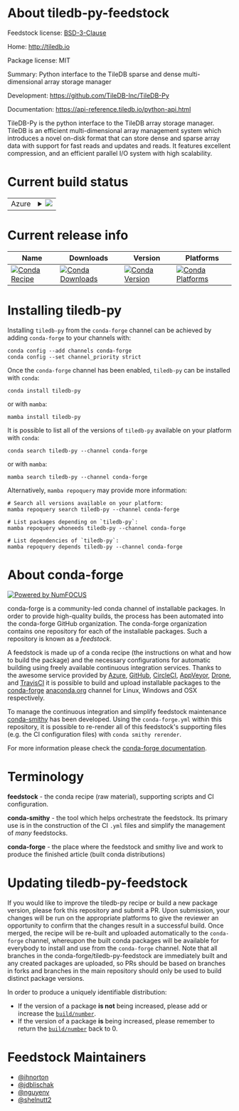 About tiledb-py-feedstock
=========================

Feedstock license: [BSD-3-Clause](https://github.com/conda-forge/tiledb-py-feedstock/blob/main/LICENSE.txt)

Home: http://tiledb.io

Package license: MIT

Summary: Python interface to the TileDB sparse and dense multi-dimensional array storage manager

Development: https://github.com/TileDB-Inc/TileDB-Py

Documentation: https://api-reference.tiledb.io/python-api.html

TileDB-Py is the python interface to the TileDB array storage manager.
TileDB  is an efficient multi-dimensional array management system which introduces
a novel on-disk format that can store dense and sparse array data with
support for fast reads and updates and reads. It features excellent compression, and an efficient
parallel I/O system with high scalability.


Current build status
====================


<table>
    
  <tr>
    <td>Azure</td>
    <td>
      <details>
        <summary>
          <a href="https://dev.azure.com/conda-forge/feedstock-builds/_build/latest?definitionId=2076&branchName=main">
            <img src="https://dev.azure.com/conda-forge/feedstock-builds/_apis/build/status/tiledb-py-feedstock?branchName=main">
          </a>
        </summary>
        <table>
          <thead><tr><th>Variant</th><th>Status</th></tr></thead>
          <tbody><tr>
              <td>linux_64_numpy1.22python3.10.____cpython</td>
              <td>
                <a href="https://dev.azure.com/conda-forge/feedstock-builds/_build/latest?definitionId=2076&branchName=main">
                  <img src="https://dev.azure.com/conda-forge/feedstock-builds/_apis/build/status/tiledb-py-feedstock?branchName=main&jobName=linux&configuration=linux%20linux_64_numpy1.22python3.10.____cpython" alt="variant">
                </a>
              </td>
            </tr><tr>
              <td>linux_64_numpy1.22python3.8.____cpython</td>
              <td>
                <a href="https://dev.azure.com/conda-forge/feedstock-builds/_build/latest?definitionId=2076&branchName=main">
                  <img src="https://dev.azure.com/conda-forge/feedstock-builds/_apis/build/status/tiledb-py-feedstock?branchName=main&jobName=linux&configuration=linux%20linux_64_numpy1.22python3.8.____cpython" alt="variant">
                </a>
              </td>
            </tr><tr>
              <td>linux_64_numpy1.22python3.9.____cpython</td>
              <td>
                <a href="https://dev.azure.com/conda-forge/feedstock-builds/_build/latest?definitionId=2076&branchName=main">
                  <img src="https://dev.azure.com/conda-forge/feedstock-builds/_apis/build/status/tiledb-py-feedstock?branchName=main&jobName=linux&configuration=linux%20linux_64_numpy1.22python3.9.____cpython" alt="variant">
                </a>
              </td>
            </tr><tr>
              <td>linux_64_numpy1.23python3.11.____cpython</td>
              <td>
                <a href="https://dev.azure.com/conda-forge/feedstock-builds/_build/latest?definitionId=2076&branchName=main">
                  <img src="https://dev.azure.com/conda-forge/feedstock-builds/_apis/build/status/tiledb-py-feedstock?branchName=main&jobName=linux&configuration=linux%20linux_64_numpy1.23python3.11.____cpython" alt="variant">
                </a>
              </td>
            </tr><tr>
              <td>linux_aarch64_numpy1.22python3.10.____cpython</td>
              <td>
                <a href="https://dev.azure.com/conda-forge/feedstock-builds/_build/latest?definitionId=2076&branchName=main">
                  <img src="https://dev.azure.com/conda-forge/feedstock-builds/_apis/build/status/tiledb-py-feedstock?branchName=main&jobName=linux&configuration=linux%20linux_aarch64_numpy1.22python3.10.____cpython" alt="variant">
                </a>
              </td>
            </tr><tr>
              <td>linux_aarch64_numpy1.22python3.8.____cpython</td>
              <td>
                <a href="https://dev.azure.com/conda-forge/feedstock-builds/_build/latest?definitionId=2076&branchName=main">
                  <img src="https://dev.azure.com/conda-forge/feedstock-builds/_apis/build/status/tiledb-py-feedstock?branchName=main&jobName=linux&configuration=linux%20linux_aarch64_numpy1.22python3.8.____cpython" alt="variant">
                </a>
              </td>
            </tr><tr>
              <td>linux_aarch64_numpy1.22python3.9.____cpython</td>
              <td>
                <a href="https://dev.azure.com/conda-forge/feedstock-builds/_build/latest?definitionId=2076&branchName=main">
                  <img src="https://dev.azure.com/conda-forge/feedstock-builds/_apis/build/status/tiledb-py-feedstock?branchName=main&jobName=linux&configuration=linux%20linux_aarch64_numpy1.22python3.9.____cpython" alt="variant">
                </a>
              </td>
            </tr><tr>
              <td>linux_aarch64_numpy1.23python3.11.____cpython</td>
              <td>
                <a href="https://dev.azure.com/conda-forge/feedstock-builds/_build/latest?definitionId=2076&branchName=main">
                  <img src="https://dev.azure.com/conda-forge/feedstock-builds/_apis/build/status/tiledb-py-feedstock?branchName=main&jobName=linux&configuration=linux%20linux_aarch64_numpy1.23python3.11.____cpython" alt="variant">
                </a>
              </td>
            </tr><tr>
              <td>osx_64_numpy1.22python3.10.____cpython</td>
              <td>
                <a href="https://dev.azure.com/conda-forge/feedstock-builds/_build/latest?definitionId=2076&branchName=main">
                  <img src="https://dev.azure.com/conda-forge/feedstock-builds/_apis/build/status/tiledb-py-feedstock?branchName=main&jobName=osx&configuration=osx%20osx_64_numpy1.22python3.10.____cpython" alt="variant">
                </a>
              </td>
            </tr><tr>
              <td>osx_64_numpy1.22python3.8.____cpython</td>
              <td>
                <a href="https://dev.azure.com/conda-forge/feedstock-builds/_build/latest?definitionId=2076&branchName=main">
                  <img src="https://dev.azure.com/conda-forge/feedstock-builds/_apis/build/status/tiledb-py-feedstock?branchName=main&jobName=osx&configuration=osx%20osx_64_numpy1.22python3.8.____cpython" alt="variant">
                </a>
              </td>
            </tr><tr>
              <td>osx_64_numpy1.22python3.9.____cpython</td>
              <td>
                <a href="https://dev.azure.com/conda-forge/feedstock-builds/_build/latest?definitionId=2076&branchName=main">
                  <img src="https://dev.azure.com/conda-forge/feedstock-builds/_apis/build/status/tiledb-py-feedstock?branchName=main&jobName=osx&configuration=osx%20osx_64_numpy1.22python3.9.____cpython" alt="variant">
                </a>
              </td>
            </tr><tr>
              <td>osx_64_numpy1.23python3.11.____cpython</td>
              <td>
                <a href="https://dev.azure.com/conda-forge/feedstock-builds/_build/latest?definitionId=2076&branchName=main">
                  <img src="https://dev.azure.com/conda-forge/feedstock-builds/_apis/build/status/tiledb-py-feedstock?branchName=main&jobName=osx&configuration=osx%20osx_64_numpy1.23python3.11.____cpython" alt="variant">
                </a>
              </td>
            </tr><tr>
              <td>osx_arm64_numpy1.22python3.10.____cpython</td>
              <td>
                <a href="https://dev.azure.com/conda-forge/feedstock-builds/_build/latest?definitionId=2076&branchName=main">
                  <img src="https://dev.azure.com/conda-forge/feedstock-builds/_apis/build/status/tiledb-py-feedstock?branchName=main&jobName=osx&configuration=osx%20osx_arm64_numpy1.22python3.10.____cpython" alt="variant">
                </a>
              </td>
            </tr><tr>
              <td>osx_arm64_numpy1.22python3.8.____cpython</td>
              <td>
                <a href="https://dev.azure.com/conda-forge/feedstock-builds/_build/latest?definitionId=2076&branchName=main">
                  <img src="https://dev.azure.com/conda-forge/feedstock-builds/_apis/build/status/tiledb-py-feedstock?branchName=main&jobName=osx&configuration=osx%20osx_arm64_numpy1.22python3.8.____cpython" alt="variant">
                </a>
              </td>
            </tr><tr>
              <td>osx_arm64_numpy1.22python3.9.____cpython</td>
              <td>
                <a href="https://dev.azure.com/conda-forge/feedstock-builds/_build/latest?definitionId=2076&branchName=main">
                  <img src="https://dev.azure.com/conda-forge/feedstock-builds/_apis/build/status/tiledb-py-feedstock?branchName=main&jobName=osx&configuration=osx%20osx_arm64_numpy1.22python3.9.____cpython" alt="variant">
                </a>
              </td>
            </tr><tr>
              <td>osx_arm64_numpy1.23python3.11.____cpython</td>
              <td>
                <a href="https://dev.azure.com/conda-forge/feedstock-builds/_build/latest?definitionId=2076&branchName=main">
                  <img src="https://dev.azure.com/conda-forge/feedstock-builds/_apis/build/status/tiledb-py-feedstock?branchName=main&jobName=osx&configuration=osx%20osx_arm64_numpy1.23python3.11.____cpython" alt="variant">
                </a>
              </td>
            </tr><tr>
              <td>win_64_numpy1.22python3.10.____cpython</td>
              <td>
                <a href="https://dev.azure.com/conda-forge/feedstock-builds/_build/latest?definitionId=2076&branchName=main">
                  <img src="https://dev.azure.com/conda-forge/feedstock-builds/_apis/build/status/tiledb-py-feedstock?branchName=main&jobName=win&configuration=win%20win_64_numpy1.22python3.10.____cpython" alt="variant">
                </a>
              </td>
            </tr><tr>
              <td>win_64_numpy1.22python3.8.____cpython</td>
              <td>
                <a href="https://dev.azure.com/conda-forge/feedstock-builds/_build/latest?definitionId=2076&branchName=main">
                  <img src="https://dev.azure.com/conda-forge/feedstock-builds/_apis/build/status/tiledb-py-feedstock?branchName=main&jobName=win&configuration=win%20win_64_numpy1.22python3.8.____cpython" alt="variant">
                </a>
              </td>
            </tr><tr>
              <td>win_64_numpy1.22python3.9.____cpython</td>
              <td>
                <a href="https://dev.azure.com/conda-forge/feedstock-builds/_build/latest?definitionId=2076&branchName=main">
                  <img src="https://dev.azure.com/conda-forge/feedstock-builds/_apis/build/status/tiledb-py-feedstock?branchName=main&jobName=win&configuration=win%20win_64_numpy1.22python3.9.____cpython" alt="variant">
                </a>
              </td>
            </tr><tr>
              <td>win_64_numpy1.23python3.11.____cpython</td>
              <td>
                <a href="https://dev.azure.com/conda-forge/feedstock-builds/_build/latest?definitionId=2076&branchName=main">
                  <img src="https://dev.azure.com/conda-forge/feedstock-builds/_apis/build/status/tiledb-py-feedstock?branchName=main&jobName=win&configuration=win%20win_64_numpy1.23python3.11.____cpython" alt="variant">
                </a>
              </td>
            </tr>
          </tbody>
        </table>
      </details>
    </td>
  </tr>
</table>

Current release info
====================

| Name | Downloads | Version | Platforms |
| --- | --- | --- | --- |
| [![Conda Recipe](https://img.shields.io/badge/recipe-tiledb--py-green.svg)](https://anaconda.org/conda-forge/tiledb-py) | [![Conda Downloads](https://img.shields.io/conda/dn/conda-forge/tiledb-py.svg)](https://anaconda.org/conda-forge/tiledb-py) | [![Conda Version](https://img.shields.io/conda/vn/conda-forge/tiledb-py.svg)](https://anaconda.org/conda-forge/tiledb-py) | [![Conda Platforms](https://img.shields.io/conda/pn/conda-forge/tiledb-py.svg)](https://anaconda.org/conda-forge/tiledb-py) |

Installing tiledb-py
====================

Installing `tiledb-py` from the `conda-forge` channel can be achieved by adding `conda-forge` to your channels with:

```
conda config --add channels conda-forge
conda config --set channel_priority strict
```

Once the `conda-forge` channel has been enabled, `tiledb-py` can be installed with `conda`:

```
conda install tiledb-py
```

or with `mamba`:

```
mamba install tiledb-py
```

It is possible to list all of the versions of `tiledb-py` available on your platform with `conda`:

```
conda search tiledb-py --channel conda-forge
```

or with `mamba`:

```
mamba search tiledb-py --channel conda-forge
```

Alternatively, `mamba repoquery` may provide more information:

```
# Search all versions available on your platform:
mamba repoquery search tiledb-py --channel conda-forge

# List packages depending on `tiledb-py`:
mamba repoquery whoneeds tiledb-py --channel conda-forge

# List dependencies of `tiledb-py`:
mamba repoquery depends tiledb-py --channel conda-forge
```


About conda-forge
=================

[![Powered by
NumFOCUS](https://img.shields.io/badge/powered%20by-NumFOCUS-orange.svg?style=flat&colorA=E1523D&colorB=007D8A)](https://numfocus.org)

conda-forge is a community-led conda channel of installable packages.
In order to provide high-quality builds, the process has been automated into the
conda-forge GitHub organization. The conda-forge organization contains one repository
for each of the installable packages. Such a repository is known as a *feedstock*.

A feedstock is made up of a conda recipe (the instructions on what and how to build
the package) and the necessary configurations for automatic building using freely
available continuous integration services. Thanks to the awesome service provided by
[Azure](https://azure.microsoft.com/en-us/services/devops/), [GitHub](https://github.com/),
[CircleCI](https://circleci.com/), [AppVeyor](https://www.appveyor.com/),
[Drone](https://cloud.drone.io/welcome), and [TravisCI](https://travis-ci.com/)
it is possible to build and upload installable packages to the
[conda-forge](https://anaconda.org/conda-forge) [anaconda.org](https://anaconda.org/)
channel for Linux, Windows and OSX respectively.

To manage the continuous integration and simplify feedstock maintenance
[conda-smithy](https://github.com/conda-forge/conda-smithy) has been developed.
Using the ``conda-forge.yml`` within this repository, it is possible to re-render all of
this feedstock's supporting files (e.g. the CI configuration files) with ``conda smithy rerender``.

For more information please check the [conda-forge documentation](https://conda-forge.org/docs/).

Terminology
===========

**feedstock** - the conda recipe (raw material), supporting scripts and CI configuration.

**conda-smithy** - the tool which helps orchestrate the feedstock.
                   Its primary use is in the construction of the CI ``.yml`` files
                   and simplify the management of *many* feedstocks.

**conda-forge** - the place where the feedstock and smithy live and work to
                  produce the finished article (built conda distributions)


Updating tiledb-py-feedstock
============================

If you would like to improve the tiledb-py recipe or build a new
package version, please fork this repository and submit a PR. Upon submission,
your changes will be run on the appropriate platforms to give the reviewer an
opportunity to confirm that the changes result in a successful build. Once
merged, the recipe will be re-built and uploaded automatically to the
`conda-forge` channel, whereupon the built conda packages will be available for
everybody to install and use from the `conda-forge` channel.
Note that all branches in the conda-forge/tiledb-py-feedstock are
immediately built and any created packages are uploaded, so PRs should be based
on branches in forks and branches in the main repository should only be used to
build distinct package versions.

In order to produce a uniquely identifiable distribution:
 * If the version of a package **is not** being increased, please add or increase
   the [``build/number``](https://docs.conda.io/projects/conda-build/en/latest/resources/define-metadata.html#build-number-and-string).
 * If the version of a package **is** being increased, please remember to return
   the [``build/number``](https://docs.conda.io/projects/conda-build/en/latest/resources/define-metadata.html#build-number-and-string)
   back to 0.

Feedstock Maintainers
=====================

* [@ihnorton](https://github.com/ihnorton/)
* [@jdblischak](https://github.com/jdblischak/)
* [@nguyenv](https://github.com/nguyenv/)
* [@shelnutt2](https://github.com/shelnutt2/)

